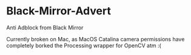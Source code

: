 # Black-Mirror-Advert
Anti Adblock from Black Mirror


Currently broken on Mac, as MacOS Catalina camera permissions have completely borked the Processing wrapper for OpenCV atm :(
